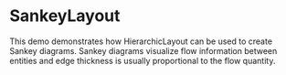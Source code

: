 # SankeyLayout

This demo demonstrates how HierarchicLayout can be used to create Sankey diagrams.
      Sankey diagrams visualize flow information between entities and edge thickness is usually proportional to the flow quantity.
